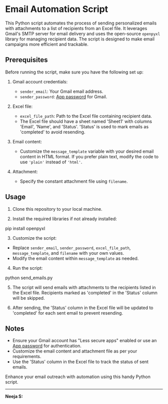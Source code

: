 # Email Automation Script

This Python script automates the process of sending personalized emails with attachments to a list of recipients from an Excel file. It leverages Gmail's SMTP server for email delivery and uses the open-source `openpyxl` library for managing recipient data. The script is designed to make email campaigns more efficient and trackable.

## Prerequisites

Before running the script, make sure you have the following set up:

1. Gmail account credentials:
   - `sender_email`: Your Gmail email address.
   - `sender_password`: [App password](https://support.google.com/accounts/answer/185833) for Gmail.

2. Excel file:
   - `excel_file_path`: Path to the Excel file containing recipient data.
   - The Excel file should have a sheet named 'Sheet1' with columns 'Email', 'Name', and 'Status'. 'Status' is used to mark emails as 'completed' to avoid resending.

3. Email content:
   - Customize the `message_template` variable with your desired email content in HTML format. If you prefer plain text, modify the code to use `'plain'` instead of `'html'`.

4. Attachment:
   - Specify the constant attachment file using `filename`.

## Usage

1. Clone this repository to your local machine.

2. Install the required libraries if not already installed:

pip install openpyxl


3. Customize the script:
- Replace `sender_email`, `sender_password`, `excel_file_path`, `message_template`, and `filename` with your own values.
- Modify the email content within `message_template` as needed.

4. Run the script:

python send_emails.py


5. The script will send emails with attachments to the recipients listed in the Excel file. Recipients marked as 'completed' in the 'Status' column will be skipped.

6. After sending, the 'Status' column in the Excel file will be updated to 'completed' for each sent email to prevent resending.

## Notes

- Ensure your Gmail account has "Less secure apps" enabled or use an [App password](https://support.google.com/accounts/answer/185833) for authentication.
- Customize the email content and attachment file as per your requirements.
- Use the 'Status' column in the Excel file to track the status of sent emails.

Enhance your email outreach with automation using this handy Python script.

---

**Neeja S:**
